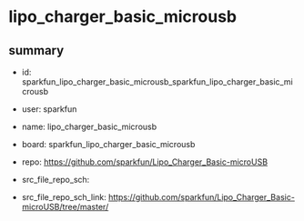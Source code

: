 # lipo_charger_basic_microusb
 
## summary 
* id: sparkfun_lipo_charger_basic_microusb_sparkfun_lipo_charger_basic_microusb
* user: sparkfun
* name: lipo_charger_basic_microusb
* board: sparkfun_lipo_charger_basic_microusb
* repo: https://github.com/sparkfun/Lipo_Charger_Basic-microUSB



* src_file_repo_sch: 
* src_file_repo_sch_link: https://github.com/sparkfun/Lipo_Charger_Basic-microUSB/tree/master/




